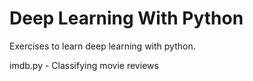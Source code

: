 # Deep Learning With Python

Exercises to learn deep learning with python.

imdb.py - Classifying movie reviews
